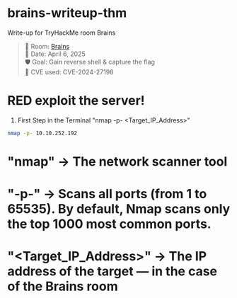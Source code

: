 # brains-writeup-thm
Write-up for TryHackMe room Brains

> 🧠 Room: [Brains](https://tryhackme.com/room/brains)  
> 📅 Date: April 6, 2025  
> 🛡️ Goal: Gain reverse shell & capture the flag  
> 🚨 CVE used: CVE-2024-27198

# RED exploit the server!

1. First Step in the Terminal "nmap -p- <Target_IP_Address>"
```bash
nmap -p- 10.10.252.192
````
# "nmap" -> The network scanner tool
# "-p-"  -> Scans all ports (from 1 to 65535). By default, Nmap scans only the top 1000 most common ports.
# "<Target_IP_Address>" -> The IP address of the target — in the case of the Brains room



